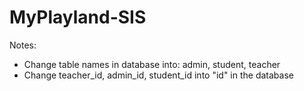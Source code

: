 # MyPlayland-SIS

Notes:
- Change table names in database into: admin, student, teacher
- Change teacher_id, admin_id, student_id into "id" in the database
